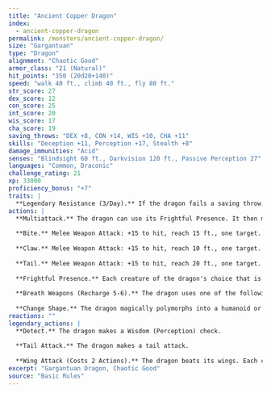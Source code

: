 ```yaml
---
title: "Ancient Copper Dragon"
index:
  - ancient-copper-dragon
permalink: /monsters/ancient-copper-dragon/
size: "Gargantuan"
type: "Dragon"
alignment: "Chaotic Good"
armor_class: "21 (Natural)"
hit_points: "350 (20d20+140)"
speed: "walk 40 ft., climb 40 ft., fly 80 ft."
str_score: 27
dex_score: 12
con_score: 25
int_score: 20
wis_score: 17
cha_score: 19
saving_throws: "DEX +8, CON +14, WIS +10, CHA +11"
skills: "Deception +11, Perception +17, Stealth +8"
damage_immunities: "Acid"
senses: "Blindsight 60 ft., Darkvision 120 ft., Passive Perception 27"
languages: "Common, Draconic"
challenge_rating: 21
xp: 33000
proficiency_bonus: "+7"
traits: |
  **Legendary Resistance (3/Day).** If the dragon fails a saving throw, it can choose to succeed instead.
actions: |
  **Multiattack.** The dragon can use its Frightful Presence. It then makes three attacks: one with its bite and two with its claws.
  
  **Bite.** Melee Weapon Attack: +15 to hit, reach 15 ft., one target. Hit: 19 (2d10 + 8) piercing damage.
  
  **Claw.** Melee Weapon Attack: +15 to hit, reach 10 ft., one target. Hit: 15 (2d6 + 8) slashing damage.
  
  **Tail.** Melee Weapon Attack: +15 to hit, reach 20 ft., one target. Hit: 17 (2d8 + 8) bludgeoning damage.
  
  **Frightful Presence.** Each creature of the dragon's choice that is within 120 feet of the dragon and aware of it must succeed on a DC 19 Wisdom saving throw or become frightened for 1 minute. A creature can repeat the saving throw at the end of each of its turns, ending the effect on itself on a success. If a creature's saving throw is successful or the effect ends for it, the creature is immune to the dragon's Frightful Presence for the next 24 hours.
  
  **Breath Weapons (Recharge 5-6).** The dragon uses one of the following breath weapons. Acid Breath. The dragon exhales acid in an 90-foot line that is 10 feet wide. Each creature in that line must make a DC 22 Dexterity saving throw, taking 63 (14d8) acid damage on a failed save, or half as much damage on a successful one. Slowing Breath. The dragon exhales gas in a 90-foot cone. Each creature in that area must succeed on a DC 22 Constitution saving throw. On a failed save, the creature can't use reactions, its speed is halved, and it can't make more than one attack on its turn. In addition, the creature can use either an action or a bonus action on its turn, but not both. These effects last for 1 minute. The creature can repeat the saving throw at the end of each of its turns, ending the effect on itself with a successful save.
  
  **Change Shape.** The dragon magically polymorphs into a humanoid or beast that has a challenge rating no higher than its own, or back into its true form. It reverts to its true form if it dies. Any equipment it is wearing or carrying is absorbed or borne by the new form (the dragon's choice). In a new form, the dragon retains its alignment, hit points, Hit Dice, ability to speak, proficiencies, Legendary Resistance, lair actions, and Intelligence, Wisdom, and Charisma scores, as well as this action. Its statistics and capabilities are otherwise replaced by those of the new form, except any class features or legendary actions of that form.
reactions: ""
legendary_actions: |
  **Detect.** The dragon makes a Wisdom (Perception) check.
  
  **Tail Attack.** The dragon makes a tail attack.
  
  **Wing Attack (Costs 2 Actions).** The dragon beats its wings. Each creature within 15 ft. of the dragon must succeed on a DC 23 Dexterity saving throw or take 15 (2d6 + 8) bludgeoning damage and be knocked prone. The dragon can then fly up to half its flying speed.
excerpt: "Gargantuan Dragon, Chaotic Good"
source: "Basic Rules"
---
```

